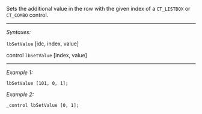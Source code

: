 Sets the additional value in the row with the given index of a `CT_LISTBOX` or `CT_COMBO` control.


---
*Syntaxes:*

`lbSetValue`  [idc, index, value]

control `lbSetValue`  [index, value]

---
*Example 1:*

```sqf
lbSetValue [101, 0, 1];
```

*Example 2:*

```sqf
_control lbSetValue [0, 1];
```